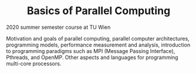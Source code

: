 # <div align="center">Basics of Parallel Computing </div>
2020 summer semester course at TU Wien
<p>
Motivation and goals of parallel computing, parallel computer architectures, programming models, performance measurement and analysis, introduction to programming paradigms such as MPI (Message Passing Interface), Pthreads, and OpenMP. Other aspects and languages for programming multi-core processors.</p>
